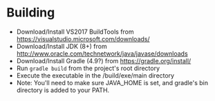# Building
- Download/Install VS2017 BuildTools from <https://visualstudio.microsoft.com/downloads/>
- Download/Install JDK (8+) from <http://www.oracle.com/technetwork/java/javase/downloads>
- Download/Install Gradle (4.9?) from <https://gradle.org/install/>
- Run `gradle build` from the project's root directory
- Execute the executable in the /build/exe/main directory
- Note: You'll need to make sure JAVA_HOME is set, and gradle's bin directory is added to your PATH.
